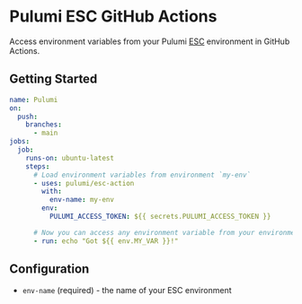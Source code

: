 # Pulumi ESC GitHub Actions

Access environment variables from your Pulumi
[ESC](https://www.pulumi.com/product/esc/) environment in GitHub Actions.

## Getting Started

```yaml
name: Pulumi
on:
  push:
    branches:
      - main
jobs:
  job:
    runs-on: ubuntu-latest
    steps:
      # Load environment variables from environment `my-env`
      - uses: pulumi/esc-action
        with:
          env-name: my-env
        env:
          PULUMI_ACCESS_TOKEN: ${{ secrets.PULUMI_ACCESS_TOKEN }}

      # Now you can access any environment variable from your environment
      - run: echo "Got ${{ env.MY_VAR }}!"
```

## Configuration

- `env-name` (required) - the name of your ESC environment
